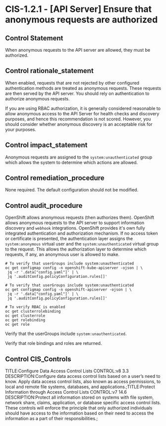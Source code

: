 # CIS-1.2.1 - \[API Server\] Ensure that anonymous requests are authorized

## Control Statement

When anonymous requests to the API server are allowed, they must be authorized.

## Control rationale_statement

When enabled, requests that are not rejected by other configured authentication methods are treated as anonymous requests. These requests are then served by the API server. You should rely on authentication to authorize anonymous requests.

If you are using RBAC authorization, it is generally considered reasonable to allow anonymous access to the API Server for health checks and discovery purposes, and hence this recommendation is not scored. However, you should consider whether anonymous discovery is an acceptable risk for your purposes.

## Control impact_statement

Anonymous requests are assigned to the `system:unauthenticated` group which allows the system to determine which actions are allowed.

## Control remediation_procedure

None required. The default configuration should not be modified.

## Control audit_procedure

OpenShift allows anonymous requests (then authorizes them). OpenShift allows anonymous requests to the API server to support information discovery and `webhook` integrations. OpenShift provides it's own fully integrated authentication and authorization mechanism. If no access token or certificate is presented, the authentication layer assigns the `system:anonymous` virtual user and the `system:unauthenticated` virtual group to the request. This allows the authorization layer to determine which requests, if any, an anonymous user is allowed to make.

```
# To verify that userGroups include system:unauthenticated
oc get configmap config -n openshift-kube-apiserver -ojson | \
 jq -r '.data["config.yaml"]' | \
 jq '.auditConfig.policyConfiguration.rules[]'

# To verify that userGroups include system:unauthenticated
oc get configmap config -n openshift-apiserver -ojson | \
 jq -r '.data["config.yaml"]' | \
 jq '.auditConfig.policyConfiguration.rules[]'

# To verify RBAC is enabled
oc get clusterrolebinding
oc get clusterrole
oc get rolebinding
oc get role
```

Verify that the userGroups include `system:unauthenticated`.

Verify that role bindings and roles are returned.

## Control CIS_Controls

TITLE:Configure Data Access Control Lists CONTROL:v8 3.3 DESCRIPTION:Configure data access control lists based on a user’s need to know. Apply data access control lists, also known as access permissions, to local and remote file systems, databases, and applications.;TITLE:Protect Information through Access Control Lists CONTROL:v7 14.6 DESCRIPTION:Protect all information stored on systems with file system, network share, claims, application, or database specific access control lists. These controls will enforce the principle that only authorized individuals should have access to the information based on their need to access the information as a part of their responsibilities.;
